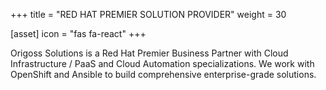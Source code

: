 +++
title = "RED HAT PREMIER SOLUTION PROVIDER"
weight = 30

[asset]
  icon = "fas fa-react"
+++

Origoss Solutions is a Red Hat Premier Business Partner with Cloud Infrastructure / PaaS and Cloud Automation specializations. We work with OpenShift and Ansible to build comprehensive enterprise-grade solutions.
